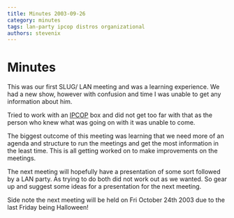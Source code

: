 ```yaml
---
title: Minutes 2003-09-26
category: minutes
tags: lan-party ipcop distros organizational
authors: stevenix
---
```


# Minutes

This was our first SLUG/ LAN meeting and was a learning experience. We
had a new show, however with confusion and time I was unable to get any
information about him.

Tried to work with an [IPCOP](http://www.ipcop.org/) box and did not get
too far with that as the person who knew what was going on with it was
unable to come.

The biggest outcome of this meeting was learning that we need more of an
agenda and structure to run the meetings and get the most information in
the least time. This is all getting worked on to make improvements on
the meetings.

The next meeting will hopefully have a presentation of some sort
followed by a LAN party. As trying to do both did not work out as we
wanted. So gear up and suggest some ideas for a presentation for the
next meeting.

Side note the next meeting will be held on Fri October
24th 2003 due to the last Friday being Halloween!
